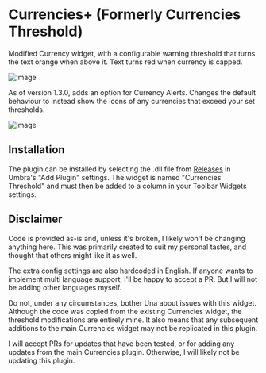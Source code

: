 # Currencies+ (Formerly Currencies Threshold)

Modified Currency widget, with a configurable warning threshold that turns the text orange when above it. Text turns red when currency is capped.

![image](https://github.com/user-attachments/assets/d9111e08-2c4b-4922-b931-1b4c6056981b)

As of version 1.3.0, adds an option for Currency Alerts. Changes the default behaviour to instead show the icons of any currencies that exceed your set thresholds.

![image](https://github.com/user-attachments/assets/bfca11a1-b813-49c0-b4e1-e3802130d838)

## Installation

The plugin can be installed by selecting the .dll file from [Releases](https://github.com/cglatot/CurrencyThreshold/releases/latest) in Umbra's "Add Plugin" settings. The widget is named "Currencies Threshold" and must then be added to a column in your Toolbar Widgets settings.

## Disclaimer

Code is provided as-is and, unless it's broken, I likely won't be changing anything here. This was primarily created to suit my personal tastes, and thought that others might like it as well.

The extra config settings are also hardcoded in English. If anyone wants to implement multi language support, I'll be happy to accept a PR. But I will not be adding other languages myself.

Do not, under any circumstances, bother Una about issues with this widget. Although the code was copied from the existing Currencies widget, the threshold modifications are entirely mine. It also means that any subsequent additions to the main Currencies widget may not be replicated in this plugin.

I will accept PRs for updates that have been tested, or for adding any updates from the main Currencies plugin. Otherwise, I will likely not be updating this plugin.
